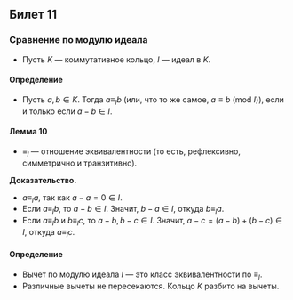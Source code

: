 ## Билет 11

### Сравнение по модулю идеала

- Пусть $K$ — коммутативное кольцо, $I$ — идеал в $K$.

#### Определение
- Пусть $a, b \in K$. Тогда $a \equiv_I b$ (или, что то же самое, $a \equiv b \ (\text{mod} \ I)$), если и только если $a - b \in I$.

#### Лемма 10
- $\equiv_I$ — отношение эквивалентности (то есть, рефлексивно, симметрично и транзитивно).

**Доказательство.**
- $a \equiv_I a$, так как $a - a = 0 \in I$.
- Если $a \equiv_I b$, то $a - b \in I$. Значит, $b - a \in I$, откуда $b \equiv_I a$.
- Если $a \equiv_I b$ и $b \equiv_I c$, то $a - b, b - c \in I$. Значит, $a - c = (a - b) + (b - c) \in I$, откуда $a \equiv_I c$.

#### Определение
- Вычет по модулю идеала $I$ — это класс эквивалентности по $\equiv_I$.
- Различные вычеты не пересекаются. Кольцо $K$ разбито на вычеты.